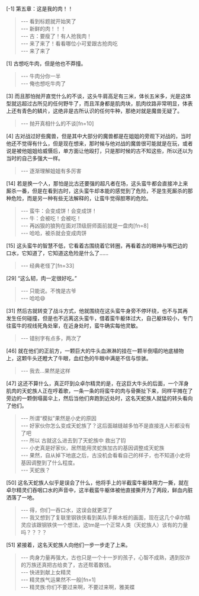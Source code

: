 
[-1] 第五章：这是我的肉！！
>--- 看到标题就开始笑了<br>
>--- 新鲜的肉！！！<br>
>--- 古：要瘦了！有人抢我肉！<br>
>--- 来了来了！看看哪位小可爱跟古抢肉吃<br>
>--- 来了来了<br>

[1] 古想吃牛肉，但是他也不莽撞。
>--- 牛肉分你一半<br>
>--- 俺也想吃牛肉了<br>

[3] 而且那怕抛开直觉什么的不谈，这头牛肩高足有三米，体长五米多，光是这体型就远超过古所见的任何野牛了，而且浑身都是肌肉块，肌肉纹路非常明显，体表上还有青色的鳞片，这绝非是古所认识的任何牛种，那绝对就是魔兽无疑了。
>--- 抛开真相什么的不谈[fn=10]<br>

[4] 古对战过好些魔兽，但是其中大部分的魔兽都是在姐姐的旁观下对战的，当时他还不觉得有什么，但是现在想来，那时候与他对战的魔兽很可能就是在玩，或者说是被他姐姐给威慑后，单方面让他殴打，只是那时候的古不知这些，所以还以为当时的自己多强大一样。
>--- 逐渐理解姐姐有多厉害<br>

[14] 若是换一个人，那怕是比古还要强的超凡者在场，这头蛮牛都会直接冲上来厮杀一番，但是在看到古时，这头蛮牛却本能的感觉到了危险，不是生死厮杀的那种危险，而是另一种有些无法解释的，让蛮牛觉得胆寒的危险。
>--- 蛮牛：会变成饼！会变成饼！<br>
>--- 牛：会被吃！会被吃！<br>
>--- 再凶狠的狼狗在面对顶级厨师面前就是一盘肉[fn=8]<br>
>--- 哈哈，被杀就会变成肉饼<br>

[15] 这头蛮牛的智慧不低，它看着古围绕着它转圈，再看着古的眼神与嘴巴边的口水，它知道了，它知道这危险是什么了……
>--- 经典老怪了[fn=33]<br>

[29] “这么韧，肉一定很好吃。”
>--- 只能说。不愧是古爷<br>
>--- 哈哈😄<br>

[31] 然后古就转变了战斗方式，他就围绕在这头蛮牛身旁不停环绕，也不与其再发生任何碰撞，但是也不远离这头蛮牛，借着蛮牛躯体过大，自己躯体较小，专门往蛮牛的视线死角处窜，在近身处时，蛮牛确实每他灵敏。
>--- 错别字有点多，两次了<br>

[46] 就在他们的正前方，一颗巨大的牛头血淋淋的挂在一颗半倒塌的地底植物上，这颗牛头还瞪大了牛眼，血红色的牛眼中满是不信与惊骇。
>--- 我去…果然是这样<br>

[47] 这还不算什么，真正吓到众卓尔精灵的是，在这巨大牛头的后面，一个浑身肌肉的天蛇族人正在哼着歌，一条一条的将蛮牛的肉与骨撕扯下来，同样平摊在了旁边的一颗倒塌菌伞上，然后当他们奔跑到近处时，这名天蛇族人就猛的转头看向了他们。
>--- 所谓“模拟”果然是小史的原因<br>
>--- 好家伙你怎么变成天蛇族了？这后面越缝越多怕不是直接连人形都没有了吧<br>
>--- 所以 古就这么进去到了天蛇族中 救出了钧<br>
>--- 小史真是好家伙，居然能用灵蛇族加古的基因调整成天蛇族<br>
>--- 果然，自从掉下地底之后，古没机会看看自己的样子，也不知道小史将基因调整到了什么程度。<br>
>--- 天蛇族？<br>

[50] 这名天蛇族人似乎是误会了什么，他将手上的半截蛮牛躯体用力一撕，就在卓尔精灵们吞咽口水的声音中，这半截蛮牛躯体被他直接撕开为了两段，鲜血内脏洒落了一地。
>--- 得，你们一吞口水，这误会就更深了<br>
>--- 我又想到了复联里钢铁侠看到美队手撕木桩的画面，现在这几个卓尔精灵应该跟钢铁侠一个想法，这tm是一个正常人类（天蛇族人）该有的力量吗？？？？<br>

[51] 紧接着，这名天蛇族人向他们一步一步走了上来。
>--- 肉身力量再强大，古也只是一个十一岁的孩子，心智不成熟，遇到狡诈的万族还真把古给卖了，古还帮着数钱。<br>
>--- 快进到献上女精灵<br>
>--- 精灵族气运果然不一般[fn=1]<br>
>--- 精灵族:你们不要过来啊，不要过来啊，雅美蝶<br>
